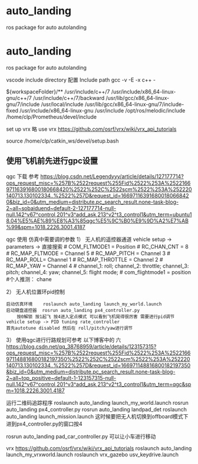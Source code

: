 # auto_landing
ros package for auto autolanding
# auto_landing
ros package for auto autolanding

vscode include directory 配置
Include path
gcc -v -E -x c++ -

${workspaceFolder}/**
/usr/include/c++/7
/usr/include/x86_64-linux-gnu/c++/7
/usr/include/c++/7/backward
/usr/lib/gcc/x86_64-linux-gnu/7/include
/usr/local/include
/usr/lib/gcc/x86_64-linux-gnu/7/include-fixed
/usr/include/x86_64-linux-gnu
/usr/include
/opt/ros/melodic/include
/home/clp/Prometheus/devel/include

set up vrx
略
use vrx
https://github.com/osrf/vrx/wiki/vrx_api_tutorials


source /home/clp/catkin_ws/devel/setup.bash

## 使用飞机前先进行gpc设置
qgc 下载
参考
https://blog.csdn.net/Legendyyy/article/details/127177714?ops_request_misc=%257B%2522request%255Fid%2522%253A%2522166971163916800180668420%2522%252C%2522scm%2522%253A%252220140713.130102334..%2522%257D&request_id=166971163916800180668420&biz_id=0&utm_medium=distribute.pc_search_result.none-task-blog-2~all~sobaiduend~default-2-127177714-null-null.142^v67^control,201^v3^add_ask,213^v2^t3_control1&utm_term=ubuntu18.04%E5%AE%89%E8%A3%85qgc%E5%9C%B0%E9%9D%A2%E7%AB%99&spm=1018.2226.3001.4187

qgc 使用
仿真中需要调的参数
1） 无人机的遥控器通道
    vehicle setup -> parameters -> 直接搜索
    # COM_FLTMODE1 = Position
    # RC_CHAN_CNT = 8
    # RC_MAP_FLTMODE = Channel 5
    # RC_MAP_PITCH = Channel 3
    # RC_MAP_ROLL= Channel 1
    # RC_MAP_THROTTLE = Channel 2
    # RC_MAP_YAW = Channel 4
    # channel_1: roll; channel_2: throttle; channel_3: pitch; channel_4: yaw; channel_5: flight mode;
    # com_flightmode1 = position #个人推测： chane

2） 无人机位置环pid控制
    
    启动仿真环境    roslaunch auto_landing launch_my_world.launch 
    启动键盘遥控器  rosrun auto_landing px4_controller.py
        按0解锁 按1起飞 按4进入定点模式 可以看到飞机晃得很厉害 需要进行pid调节
    vehicle setup -> PID tuning rate_controller 
    首先autotune disabled 然后在 roll/pitch/yaw进行调节

3） 使用qgc进行行路规划可参考 以下博客中的 六
https://blog.csdn.net/qq_38768959/article/details/123157315?ops_request_misc=%257B%2522request%255Fid%2522%253A%2522166971148816800182197350%2522%252C%2522scm%2522%253A%252220140713.130102334..%2522%257D&request_id=166971148816800182197350&biz_id=0&utm_medium=distribute.pc_search_result.none-task-blog-2~all~top_positive~default-1-123157315-null-null.142^v67^control,201^v3^add_ask,213^v2^t3_control1&utm_term=qgc&spm=1018.2226.3001.4187


运行二维码追踪程序
roslaunch auto_landing launch_my_world.launch
rosrun auto_landing px4_controller.py
rosrun auto_landing landpad_det
roslaunch auto_landing launch_mission.launch
这时候要把无人机切换到offboard模式下 进到px4_controller.py的窗口按4

rosrun auto_landing pad_car_controller.py
可以让小车进行移动

vrx
https://github.com/osrf/vrx/wiki/vrx_api_tutorials
roslaunch auto_landing launch_my_vrxworld.launch
roslaunch vrx_gazebo usv_keydrive.launch

